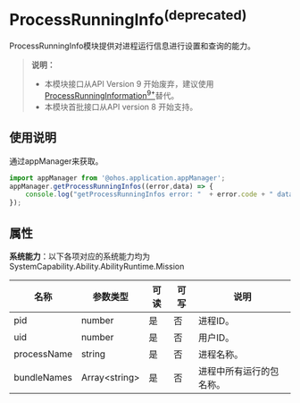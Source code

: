 # ProcessRunningInfo<sup>(deprecated)</sup>

ProcessRunningInfo模块提供对进程运行信息进行设置和查询的能力。

> **说明：** 
> - 本模块接口从API Version 9 开始废弃，建议使用[ProcessRunningInformation<sup>9+</sup>](js-apis-processrunninginformation.md)替代。
> - 本模块首批接口从API version 8 开始支持。

## 使用说明

通过appManager来获取。

```js
import appManager from '@ohos.application.appManager';
appManager.getProcessRunningInfos((error,data) => { 
    console.log("getProcessRunningInfos error: "  + error.code + " data: " + JSON.stringify(data));
});
```

## 属性

**系统能力**：以下各项对应的系统能力均为SystemCapability.Ability.AbilityRuntime.Mission

| 名称 | 参数类型 | 可读 | 可写 | 说明 | 
| -------- | -------- | -------- | -------- | -------- |
| pid | number | 是 | 否 | 进程ID。 | 
| uid | number | 是 | 否 | 用户ID。 | 
| processName | string | 是 | 否 | 进程名称。 | 
| bundleNames | Array&lt;string&gt; | 是 | 否 | 进程中所有运行的包名称。 | 
